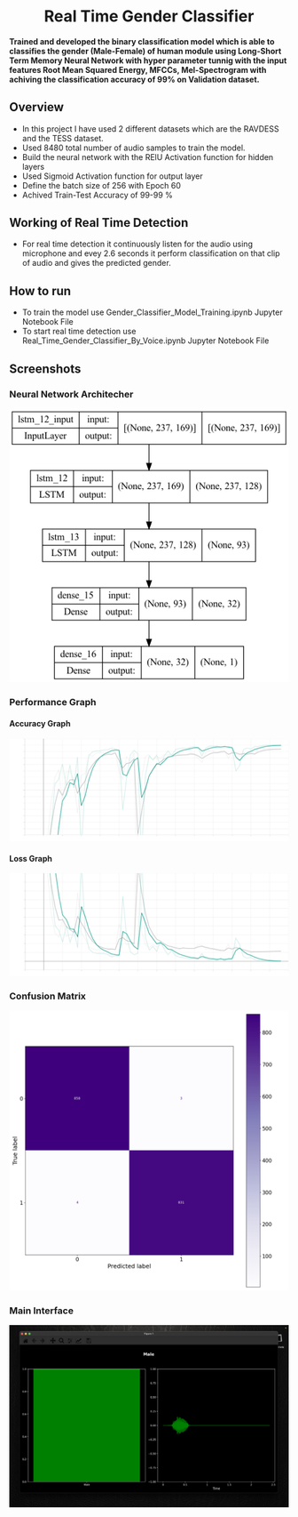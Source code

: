 <h1 align="center"><b>Real Time Gender Classifier</b></h1>

#### Trained and developed the binary classification model which is able to classifies the gender (Male-Female) of human module using Long-Short Term Memory Neural Network with hyper parameter tunnig with the input features Root Mean Squared Energy, MFCCs, Mel-Spectrogram with achiving the classification accuracy of 99% on Validation dataset.

## Overview
- In this project I have used 2 different datasets which are the RAVDESS and the TESS dataset.
- Used 8480 total number of audio samples to train the model.
- Build the neural network with the RElU Activation function for hidden layers
- Used Sigmoid Activation function for output layer
- Define the batch size of 256 with Epoch 60
- Achived Train-Test Accuracy of 99-99 %

## Working of Real Time Detection 
- For real time detection it continuously listen for the audio using microphone and evey 2.6 seconds it perform classification on that clip of audio and gives the predicted gender.

## How to run
- To train the model use Gender_Classifier_Model_Training.ipynb Jupyter Notebook File
- To start real time detection use Real_Time_Gender_Classifier_By_Voice.ipynb Jupyter Notebook File

## Screenshots

### Neural Network Architecher
![Neural Network Architecher](./Screenshots/model.png)

### Performance Graph
#### Accuracy Graph
![Train-Test Graph](./Screenshots/epoch_accuracy.svg)
#### Loss Graph
![Train-Test Graph](./Screenshots/epoch_loss.svg)
### Confusion Matrix
![Train-Test Graph](./Screenshots/Gender_Classifier_Confusion_Matrix_Validation_Data.png)
### Main Interface
![Detecting Interface](./Screenshots/Screenshot_1.png)

